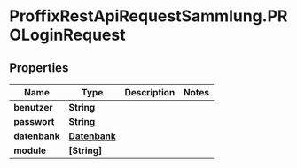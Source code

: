 # ProffixRestApiRequestSammlung.PROLoginRequest

## Properties
Name | Type | Description | Notes
------------ | ------------- | ------------- | -------------
**benutzer** | **String** |  | 
**passwort** | **String** |  | 
**datenbank** | [**Datenbank**](Datenbank.md) |  | 
**module** | **[String]** |  | 


